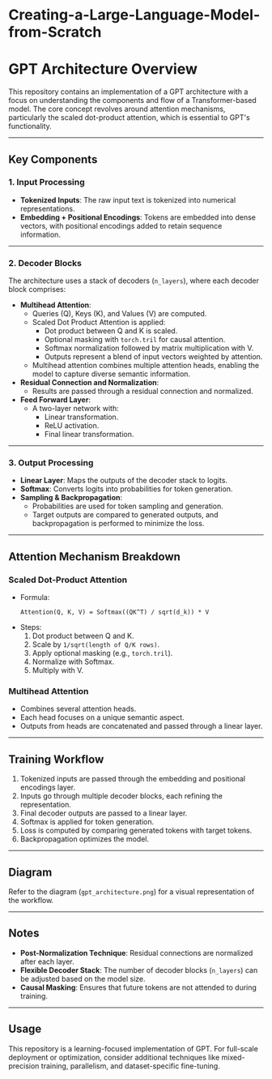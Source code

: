 # Creating-a-Large-Language-Model-from-Scratch


# GPT Architecture Overview

This repository contains an implementation of a GPT architecture with a focus on understanding the components and flow of a Transformer-based model. The core concept revolves around attention mechanisms, particularly the scaled dot-product attention, which is essential to GPT's functionality.

---

## Key Components

### 1. **Input Processing**
   - **Tokenized Inputs**: The raw input text is tokenized into numerical representations.
   - **Embedding + Positional Encodings**: Tokens are embedded into dense vectors, with positional encodings added to retain sequence information.

---

### 2. **Decoder Blocks**
   The architecture uses a stack of decoders (`n_layers`), where each decoder block comprises:
   - **Multihead Attention**:
     - Queries (Q), Keys (K), and Values (V) are computed.
     - Scaled Dot Product Attention is applied:
       - Dot product between Q and K is scaled.
       - Optional masking with `torch.tril` for causal attention.
       - Softmax normalization followed by matrix multiplication with V.
       - Outputs represent a blend of input vectors weighted by attention.
     - Multihead attention combines multiple attention heads, enabling the model to capture diverse semantic information.
   - **Residual Connection and Normalization**:
     - Results are passed through a residual connection and normalized.
   - **Feed Forward Layer**:
     - A two-layer network with:
       - Linear transformation.
       - ReLU activation.
       - Final linear transformation.

---

### 3. **Output Processing**
   - **Linear Layer**: Maps the outputs of the decoder stack to logits.
   - **Softmax**: Converts logits into probabilities for token generation.
   - **Sampling & Backpropagation**:
     - Probabilities are used for token sampling and generation.
     - Target outputs are compared to generated outputs, and backpropagation is performed to minimize the loss.

---

## Attention Mechanism Breakdown

### **Scaled Dot-Product Attention**
   - Formula: 
     ```
     Attention(Q, K, V) = Softmax((QK^T) / sqrt(d_k)) * V
     ```
   - Steps:
     1. Dot product between Q and K.
     2. Scale by `1/sqrt(length of Q/K rows)`.
     3. Apply optional masking (e.g., `torch.tril`).
     4. Normalize with Softmax.
     5. Multiply with V.

### **Multihead Attention**
   - Combines several attention heads.
   - Each head focuses on a unique semantic aspect.
   - Outputs from heads are concatenated and passed through a linear layer.

---

## Training Workflow

1. Tokenized inputs are passed through the embedding and positional encodings layer.
2. Inputs go through multiple decoder blocks, each refining the representation.
3. Final decoder outputs are passed to a linear layer.
4. Softmax is applied for token generation.
5. Loss is computed by comparing generated tokens with target tokens.
6. Backpropagation optimizes the model.

---

## Diagram

Refer to the diagram (`gpt_architecture.png`) for a visual representation of the workflow.

---

## Notes

- **Post-Normalization Technique**: Residual connections are normalized after each layer.
- **Flexible Decoder Stack**: The number of decoder blocks (`n_layers`) can be adjusted based on the model size.
- **Causal Masking**: Ensures that future tokens are not attended to during training.

---

## Usage

This repository is a learning-focused implementation of GPT. For full-scale deployment or optimization, consider additional techniques like mixed-precision training, parallelism, and dataset-specific fine-tuning.
